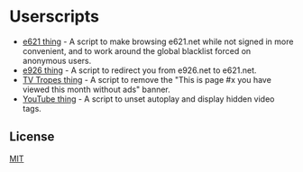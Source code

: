 # Userscripts

* [e621 thing](https://chor.date/e621.user.js) - A script to make browsing e621.net while not signed in more convenient, and to work around the global blacklist forced on anonymous users.
* [e926 thing](https://chor.date/e926.user.js) - A script to redirect you from e926.net to e621.net.
* [TV Tropes thing](https://chor.date/tvtropes.user.js) - A script to remove the "This is page #x you have viewed this month without ads" banner.
* [YouTube thing](https://chor.date/youtube.user.js) - A script to unset autoplay and display hidden video tags.

## License

[MIT](LICENSE)
